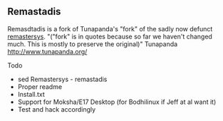 ## Remastadis
Remasdtadis is a fork of Tunapanda's "fork" of the sadly now defunct [remastersys](https://en.wikipedia.org/wiki/Remastersys). "("fork" is in quotes because so far we haven't changed much. This is mostly to preserve the original)" Tunapanda http://www.tunapanda.org/

Todo

- sed Remastersys - remastadis
- Proper readme
- Install.txt
- Support for Moksha/E17 Desktop (for Bodhilinux if Jeff at al want it)
- Test and hack accordingly
